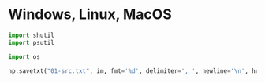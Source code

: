 

# Windows, Linux, MacOS


```python
import shutil
import psutil
```

```python
import os

```



```python
np.savetxt("01-src.txt", im, fmt='%d', delimiter=', ', newline='\n', header='', footer='', comments='# ')
```
